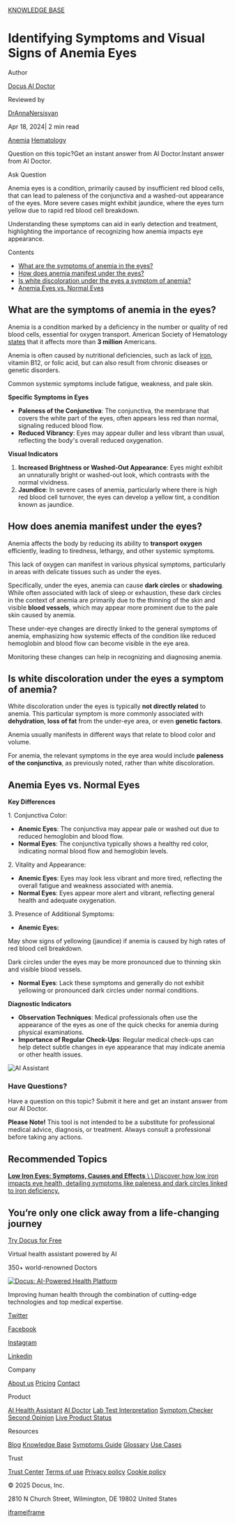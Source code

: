 [KNOWLEDGE BASE](https://docus.ai/knowledge-base)

# Identifying Symptoms and Visual Signs of Anemia Eyes

Author

[Docus AI Doctor](https://docus.ai/ai-doctor)

Reviewed by

[DrAnnaNersisyan](https://docus.ai/author/dr-anna-nersisyan)

Apr 18, 2024\| 2 min read

[Anemia](https://docus.ai/tags/anemia) [Hematology](https://docus.ai/tags/hematology)

Question on this topic?Get an instant answer from AI Doctor.Instant answer from AI Doctor.

Ask Question

Anemia eyes is a condition, primarily caused by insufficient red blood cells, that can lead to paleness of the conjunctiva and a washed-out appearance of the eyes. More severe cases might exhibit jaundice, where the eyes turn yellow due to rapid red blood cell breakdown.

Understanding these symptoms can aid in early detection and treatment, highlighting the importance of recognizing how anemia impacts eye appearance.

Contents

- [What are the symptoms of anemia in the eyes?](https://docus.ai/knowledge-base/identifying-anemia-eyes#what-are-the-symptoms-of-anemia-in-the-eyes)
- [How does anemia manifest under the eyes?](https://docus.ai/knowledge-base/identifying-anemia-eyes#how-does-anemia-manifest-under-the-eyes)
- [Is white discoloration under the eyes a symptom of anemia?](https://docus.ai/knowledge-base/identifying-anemia-eyes#is-white-discoloration-under-the-eyes-a-symptom-of-anemia)
- [Anemia Eyes vs. Normal Eyes](https://docus.ai/knowledge-base/identifying-anemia-eyes#anemia-eyes-vs-normal-eyes)

## What are the symptoms of anemia in the eyes?

Anemia is a condition marked by a deficiency in the number or quality of red blood cells, essential for oxygen transport. American Society of Hematology [states](https://www.hematology.org/education/patients/anemia) that it affects more than **3 million** Americans.

Anemia is often caused by nutritional deficiencies, such as lack of [iron](https://docus.ai/symptoms-guide/iron-deficiency-bruising-insights-on-symptoms-and-care), vitamin B12, or folic acid, but can also result from chronic diseases or genetic disorders.

Common systemic symptoms include fatigue, weakness, and pale skin.

**Specific Symptoms in Eyes**

- **Paleness of the Conjunctiva**: The conjunctiva, the membrane that covers the white part of the eyes, often appears less red than normal, signaling reduced blood flow.
- **Reduced Vibrancy**: Eyes may appear duller and less vibrant than usual, reflecting the body's overall reduced oxygenation.

**Visual Indicators**

1. **Increased Brightness or Washed-Out Appearance**: Eyes might exhibit an unnaturally bright or washed-out look, which contrasts with the normal vividness.
2. **Jaundice**: In severe cases of anemia, particularly where there is high red blood cell turnover, the eyes can develop a yellow tint, a condition known as jaundice.

## How does anemia manifest under the eyes?

Anemia affects the body by reducing its ability to **transport** **oxygen** efficiently, leading to tiredness, lethargy, and other systemic symptoms.

This lack of oxygen can manifest in various physical symptoms, particularly in areas with delicate tissues such as under the eyes.

Specifically, under the eyes, anemia can cause **dark circles** or **shadowing**. While often associated with lack of sleep or exhaustion, these dark circles in the context of anemia are primarily due to the thinning of the skin and visible **blood vessels**, which may appear more prominent due to the pale skin caused by anemia.

These under-eye changes are directly linked to the general symptoms of anemia, emphasizing how systemic effects of the condition like reduced hemoglobin and blood flow can become visible in the eye area.

Monitoring these changes can help in recognizing and diagnosing anemia.

## Is white discoloration under the eyes a symptom of anemia?

White discoloration under the eyes is typically **not directly related** to anemia. This particular symptom is more commonly associated with **dehydration**, **loss of fat** from the under-eye area, or even **genetic factors**.

Anemia usually manifests in different ways that relate to blood color and volume.

For anemia, the relevant symptoms in the eye area would include **paleness of the conjunctiva**, as previously noted, rather than white discoloration.

## Anemia Eyes vs. Normal Eyes

**Key Differences**

1\. Conjunctiva Color:

- **Anemic Eyes**: The conjunctiva may appear pale or washed out due to reduced hemoglobin and blood flow.
- **Normal Eyes**: The conjunctiva typically shows a healthy red color, indicating normal blood flow and hemoglobin levels.

2\. Vitality and Appearance:

- **Anemic Eyes**: Eyes may look less vibrant and more tired, reflecting the overall fatigue and weakness associated with anemia.
- **Normal Eyes**: Eyes appear more alert and vibrant, reflecting general health and adequate oxygenation.

3\. Presence of Additional Symptoms:

- **Anemic Eyes:**


May show signs of yellowing (jaundice) if anemia is caused by high rates of red blood cell breakdown.


Dark circles under the eyes may be more pronounced due to thinning skin and visible blood vessels.
- **Normal Eyes**: Lack these symptoms and generally do not exhibit yellowing or pronounced dark circles under normal conditions.

**Diagnostic Indicators**

- **Observation Techniques**: Medical professionals often use the appearance of the eyes as one of the quick checks for anemia during physical examinations.
- **Importance of Regular Check-Ups**: Regular medical check-ups can help detect subtle changes in eye appearance that may indicate anemia or other health issues.

![AI Assistant](https://docus.ai/images/small-assistant.png)

### Have Questions?

Have a question on this topic? Submit it here and get an instant answer from our AI Doctor.

**Please Note!** This tool is not intended to be a substitute for professional medical advice, diagnosis, or treatment. Always consult a professional before taking any actions.

## Recommended Topics

[**Low Iron Eyes: Symptoms, Causes and Effects** \\
\\
Discover how low iron impacts eye health, detailing symptoms like paleness and dark circles linked to iron deficiency.](https://docus.ai/knowledge-base/low-iron-eyes)

## You’re only one click away from a life-changing journey

[Try Docus for Free](https://my.docus.ai/auth/signup)

Virtual health assistant powered by AI

350+ world-renowned Doctors

[![Docus: AI-Powered Health Platform](https://docus.ai/docus-dark-logo.svg)](https://docus.ai/)

Improving human health through the combination of cutting-edge technologies and top medical expertise.

[Twitter](https://twitter.com/docus_ai)

[Facebook](https://www.facebook.com/docusai)

[Instagram](https://www.instagram.com/docus.ai/)

[Linkedin](https://www.linkedin.com/company/docusai/)

Company

[About us](https://docus.ai/about-us) [Pricing](https://docus.ai/pricing) [Contact](https://docus.ai/contact)

Product

[AI Health Assistant](https://docus.ai/ai-health-assistant) [AI Doctor](https://docus.ai/ai-doctor) [Lab Test Interpretation](https://docus.ai/lab-test-interpretation) [Symptom Checker](https://docus.ai/symptom-checker) [Second Opinion](https://docus.ai/second-opinion) [Live Product Status](https://docus.statuspage.io/)

Resources

[Blog](https://docus.ai/blog) [Knowledge Base](https://docus.ai/knowledge-base) [Symptoms Guide](https://docus.ai/symptoms-guide) [Glossary](https://docus.ai/glossary) [Use Cases](https://docus.ai/use-cases)

Trust

[Trust Center](https://trust.docus.ai/) [Terms of use](https://docus.ai/terms-of-use) [Privacy policy](https://docus.ai/privacy-policy) [Cookie policy](https://docus.ai/cookie-policy)

© 2025 Docus, Inc.

2810 N Church Street, Wilmington, DE 19802 United States

[iframe](https://td.doubleclick.net/td/ga/rul?tid=G-C1NR4HEC74&gacid=1914874014.1741382112&gtm=45je5362v874030715z8849365654za200zb849365654&dma=0&gcs=G1--&gcd=13l3l3R3l5l1&npa=0&pscdl=noapi&aip=1&fledge=1&frm=0&tag_exp=102067808~102482433~102539968~102587591~102640600~102717422~102788824&z=711417348)[iframe](https://td.doubleclick.net/td/rul/11076298198?random=1741382112330&cv=11&fst=1741382112330&fmt=3&bg=ffffff&guid=ON&async=1&gtm=45je5362v874030715z8849365654za200zb849365654&gcd=13l3l3R3l5l1&dma=0&tag_exp=102067808~102482433~102539968~102587591~102640600~102717422~102788824&u_w=1280&u_h=1024&url=https%3A%2F%2Fdocus.ai%2Fknowledge-base%2Fidentifying-anemia-eyes&hn=www.googleadservices.com&frm=0&tiba=Identifying%20Symptoms%20and%20Visual%20Signs%20of%20Anemia%20Eyes&npa=0&pscdl=noapi&auid=442507594.1741382112&uaa=&uab=&uafvl=&uamb=0&uam=&uap=&uapv=&uaw=0&fledge=1&data=event%3Dgtag.config)